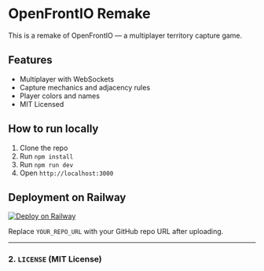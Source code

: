# OpenFrontIO Remake

This is a remake of OpenFrontIO — a multiplayer territory capture game.

## Features
- Multiplayer with WebSockets
- Capture mechanics and adjacency rules
- Player colors and names
- MIT Licensed

## How to run locally
1. Clone the repo
2. Run `npm install`
3. Run `npm run dev`
4. Open `http://localhost:3000`

## Deployment on Railway

[![Deploy on Railway](https://railway.app/button.svg)](https://railway.app/new/template?repo=YOUR_REPO_URL)

Replace `YOUR_REPO_URL` with your GitHub repo URL after uploading.

---

### 2. `LICENSE` (MIT License)


